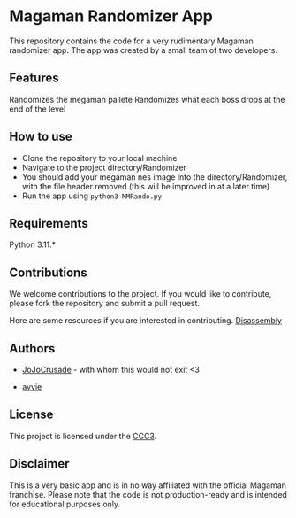 # Magaman Randomizer App
This repository contains the code for a very rudimentary Magaman randomizer app. The app was created by a small team of two developers.

## Features

Randomizes the megaman pallete
Randomizes what each boss drops at the end of the level

## How to use
- Clone the repository to your local machine
- Navigate to the project directory/Randomizer
- You should add your megaman nes image into the directory/Randomizer, with 
the file header removed (this will be improved in at a later time)
- Run the app using `python3 MMRando.py`

## Requirements
Python 3.11.*

## Contributions
We welcome contributions to the project. 
If you would like to contribute, please fork the repository and submit a pull request.

Here are some resources if you are interested in contributing. [Disassembly](https://bisqwit.iki.fi/jutut/megamansource/)

## Authors
- [JoJoCrusade](https://github.com/JoJoCrusade) - with whom this would not exit <3

- [avvie](https://github.com/avvie)
## License
This project is licensed under the [CCC3](LICENSE.md).

## Disclaimer
This is a very basic app and is in no way affiliated with the official Magaman franchise.
Please note that the code is not production-ready and is intended for educational purposes only.